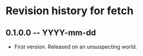 # Revision history for fetch

## 0.1.0.0 -- YYYY-mm-dd

* First version. Released on an unsuspecting world.
